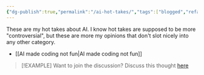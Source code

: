 ```yaml
---
{"dg-publish":true,"permalink":"/ai-hot-takes/","tags":["blogged","refactored","ai"],"created":"2025-09-25T20:39:54.962+01:00","updated":"2025-09-25T20:43:56.443+01:00"}
---
```


These are my hot takes about AI. I know hot takes are supposed to be more "controversial", but these are more my opinions that don't slot nicely into any other category.

- [[AI made coding not fun\|AI made coding not fun]]

> [!EXAMPLE] Want to join the discussion? Discuss this thought [here](https://bsky.app/profile/craigtkhill.bsky.social)
